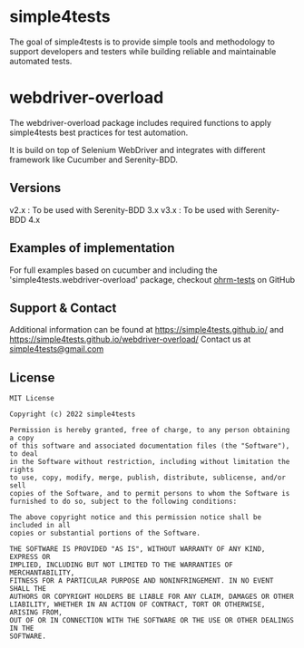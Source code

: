 # simple4tests

The goal of simple4tests is to provide simple tools and methodology to support developers and testers while building
reliable and maintainable automated tests.

# webdriver-overload

The webdriver-overload package includes required functions to apply simple4tests best practices for test
automation.

It is build on top of Selenium WebDriver and integrates with different framework like Cucumber and Serenity-BDD.

## Versions

v2.x : To be used with Serenity-BDD 3.x
v3.x : To be used with Serenity-BDD 4.x

## Examples of implementation

For full examples based on cucumber and including the 'simple4tests.webdriver-overload' package,
checkout [ohrm-tests](https://github.com/simple4tests/ohrm-tests) on GitHub

## Support & Contact

Additional information can be found at https://simple4tests.github.io/
and https://simple4tests.github.io/webdriver-overload/
Contact us at simple4tests@gmail.com

## License

```
MIT License

Copyright (c) 2022 simple4tests

Permission is hereby granted, free of charge, to any person obtaining a copy
of this software and associated documentation files (the "Software"), to deal
in the Software without restriction, including without limitation the rights
to use, copy, modify, merge, publish, distribute, sublicense, and/or sell
copies of the Software, and to permit persons to whom the Software is
furnished to do so, subject to the following conditions:

The above copyright notice and this permission notice shall be included in all
copies or substantial portions of the Software.

THE SOFTWARE IS PROVIDED "AS IS", WITHOUT WARRANTY OF ANY KIND, EXPRESS OR
IMPLIED, INCLUDING BUT NOT LIMITED TO THE WARRANTIES OF MERCHANTABILITY,
FITNESS FOR A PARTICULAR PURPOSE AND NONINFRINGEMENT. IN NO EVENT SHALL THE
AUTHORS OR COPYRIGHT HOLDERS BE LIABLE FOR ANY CLAIM, DAMAGES OR OTHER
LIABILITY, WHETHER IN AN ACTION OF CONTRACT, TORT OR OTHERWISE, ARISING FROM,
OUT OF OR IN CONNECTION WITH THE SOFTWARE OR THE USE OR OTHER DEALINGS IN THE
SOFTWARE.
```
